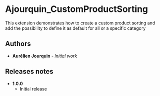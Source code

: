 # Ajourquin_CustomProductSorting

This extension demonstrates how to create a custom product sorting and add the possibility to define it as default for all or a specific category

## Authors

* **Aurélien Jourquin**       - *Initial work*

## Releases notes
* **1.0.0**
    * Initial release